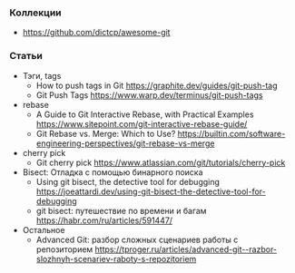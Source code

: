 ### Коллекции

- https://github.com/dictcp/awesome-git

### Статьи

- Тэги, tags
    - How to push tags in Git https://graphite.dev/guides/git-push-tag
    - Git Push Tags https://www.warp.dev/terminus/git-push-tags
- rebase
    - A Guide to Git Interactive Rebase, with Practical Examples https://www.sitepoint.com/git-interactive-rebase-guide/
    - Git Rebase vs. Merge: Which to Use? https://builtin.com/software-engineering-perspectives/git-rebase-vs-merge
- cherry pick
    - Git cherry pick https://www.atlassian.com/git/tutorials/cherry-pick
- Bisect: Отладка с помощью бинарного поиска
    - Using git bisect, the detective tool for debugging https://joeattardi.dev/using-git-bisect-the-detective-tool-for-debugging
    - git bisect: путешествие по времени и багам https://habr.com/ru/articles/591447/
- Остальное
    - Advanced Git: разбор сложных сценариев работы с репозиторием https://tproger.ru/articles/advanced-git--razbor-slozhnyh-scenariev-raboty-s-repozitoriem